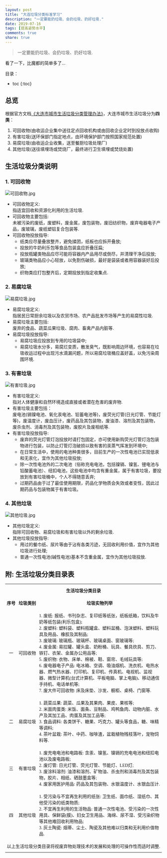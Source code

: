 ```yaml
---
layout: post
title: "大连垃圾分类标准学习"
description: "一定要能扔垃圾、会扔垃圾、扔好垃圾."
date: 2019-07-16
tags: [提高姿势水平]
comments: true
share: true
---
```


> 一定要能扔垃圾、会扔垃圾、扔好垃圾.

看了一下，比魔都的简单多了...

目录：

* toc
{:toc}

## 总览

根据官方文档[《大连市城市生活垃圾分类管理办法》](http://xzfw.dl.gov.cn/201903/5919.jhtml)，大连市城市生活垃圾分为**四类**：

1. 可回收物(由收运企业集中送往定点回收机构或由回收企业定时到投放点收购)
2. 有害垃圾(送环保部门指定地点，由环境保护部门按照国家规范处置)
3. 易腐垃圾(由收运企业收集，送至餐厨垃圾处理厂)
4. 其他垃圾(送往填埋场或焚烧厂，最终进行卫生填埋或焚烧处置)

## 生活垃圾分类说明

### 1. 可回收物

![可回收物.jpg](https://i.loli.net/2019/07/16/5d2d7b45a59ab77768.jpg)

* 可回收物定义: <br/>指适宜回收和资源化利用的生活垃圾.
* 可回收物主要包括: <br/>未被污染的废纸，废塑料，废金属，废包装物，废旧纺织物，废弃电器电子产品，废玻璃，废纸塑铝复合包装等.
* 可回收物投放指导:
  * 纸类应尽量叠放整齐，避免揉团，纸板也应拆开叠放;
  * 投放的牛奶利乐包等食品包装盒应折叠压扁;
  * 投放瓶罐类物品应尽可能将容器内产品用尽或倒尽，并清理干净后投放;
  * 玻璃类物品应小心轻放，以免割伤破损，最好是袋装或者用容器装好后投放;
  * 织物类应打包整齐后，定期投放到指定收集点.

### 2. 易腐垃圾

![易腐垃圾.jpg](https://i.loli.net/2019/07/16/5d2d7b4596b3d83582.jpg)

* 易腐垃圾定义: <br/>指居民日常厨余垃圾以及农贸市场、农产品批发市场等产生的易腐性垃圾.
* 易腐垃圾主要包括: <br/>废弃的食品、蔬菜瓜果垃圾、腐肉、畜禽产品内脏等.
* 易腐垃圾投放指导:
  * 易腐垃圾应投放到专用的垃圾袋中;
  * 易腐垃圾水分多，易腐烂变质，散发臭气，既影响周边环境，也容易在垃圾收运过程中出现污水滴漏问题，所以易腐垃圾桶应盖好盖，以免污染周围环境.

### 3. 有害垃圾

![有害垃圾.jpg](https://i.loli.net/2019/07/16/5d2d7b45a871c45364.jpg)

* 有害垃圾定义: <br/>指对人体健康和自然环境造成直接或者潜在危害的废弃物.
* 有害垃圾主要包括：<br/>废电池(镉镍电池、氧化汞电池、铅蓄电池等)，废荧光灯管(日光灯管、节能灯等)，废温度计，废血压计，废药品及其包装物，废油漆、溶剂及其包装物，废杀虫剂、消毒剂及其包装物，废胶片及废相纸等.
* 有害垃圾投放指导:
  * 废弃的荧光灯管灯泡投放时请打包固定，亦可使用新购荧光灯管灯泡包装物进行包装，以防止灯管灯泡破损以致有害的汞蒸气挥发到环境中;
  * 在日常生活中，使用的电池种类很多，目前生产的一次性电池已实现低汞和无汞化，宜作为其他垃圾投放;
  * 除一次性电池外的二次电池（俗称充电电池，包括镍镉、镍氢、锂电池与铅酸蓄电池）、纽扣电池，这些电池中均含有重金属，属于有害垃圾，要投放到有害垃圾桶中，个人不得随意丢弃;
  * 过期药品由于过了最佳使用期限，药品化学物质会失效或者变性，因此过期药品与包装物属于有害垃圾。

### 4. 其他垃圾

![其他垃圾.jpg](https://i.loli.net/2019/07/16/5d2d7b45a114e57373.jpg)

* 其他垃圾定义: <br/>指除可回收物、易腐垃圾和有害垃圾以外的剩余垃圾.
* 其他垃圾投放指导:
  * 用过的餐巾纸、尿片等由于沾有各类污迹，无回收利用价值，宜作为其他垃圾进行处理;
  * 普通一次性电池(碱性电池)基本不含重金属，宜作为其他垃圾投放.
  
  
## 附: 生活垃圾分类目录表 

<style type="text/css">
.tg{border-collapse:collapse;border-spacing:0;}
.tg td{font-family:Arial，sans-serif;font-size:14px;padding:10px 5px;border-style:solid;border-width:0px;
overflow:hidden;
overflow-wrap: anywhere;
word-break:normal;word-wrap:break-word;overflow-wrap: break-word;}
.tg th{font-family:Arial，sans-serif;font-size:14px;font-weight:normal;padding:10px 5px;border-style:solid;border-width:0px;overflow:hidden;word-wrap: break-word;overflow-wrap: break-word;}
.tg .tg-o5vb{border-color:#ff0000;text-align:left;vertical-align:center}
.tg .tg-06su{border-color:#ffa500;text-align:left;vertical-align:center}
.tg .tg-w9no{border-color:#ffff00;text-align:left;vertical-align:center}
.tg .tg-jgo1{border-color:#008000;text-align:left;vertical-align:center}
.tg .tg-0pky{border-color:#00ffff;text-align:center;vertical-align:top}
.tg .tg-d40c{border-color:#0000ff;text-align:left;vertical-align:center}
.tg .tg-0lax{border-color:#800080;text-align:left;vertical-align:top}
</style>

<table class="tg">
  <tr>
    <td class="tg-0pky" colspan="3"><strong>生活垃圾分类目录</strong></td>
  </tr>
  <tr>
    <td class="tg-06su" style="white-space:nowrap;"><strong>序号</strong></td>
    <td class="tg-06su" style="white-space:nowrap;"><strong>垃圾类别</strong></td>
    <td class="tg-06su" style="text-align:center;white-space:nowrap;"><strong>垃圾实物列举</strong></td>
  </tr>
  <tr>
    <td class="tg-d40c" style="text-align:center">一</td>
    <td class="tg-d40c">可回收物</td>
    <td class="tg-d40c">1. 废纸: 报纸、书刊杂志、复印纸等纸张，纸板纸箱，饮料及牛奶等纸包装(利乐包盒);<br/>2. 废塑料: 塑料袋、塑料瓶罐盒、塑料盆桶、泡沫塑料、塑料玩具及用品、橡胶及其制品;<br/>3. 废玻璃: 玻璃瓶、玻璃杯、玻璃桌面、窗玻璃等;<br/>4. 废金属: 易拉罐、罐头盒、奶粉桶、玩具、餐具炊具、剪刀、铁钉、衣架、金属办公用品等;<br/>5. 废织物: 衣物、床单、棉被、鞋、窗帘、毛绒玩具等;<br/>6. 废电器电子产品: 电冰箱、空调、吸油烟机、洗衣机、电热水器、燃气热水器、打印机、复印机、传真机、电视机、监视器、微型计算机(台式计算机、平板电脑、掌上电脑)、移动通信手持机、电话单机等;<br/>7. 废大件可回收物: 床及床垫、沙发、橱柜、桌椅、门窗等.</td>
  </tr>
  <tr>
    <td class="tg-o5vb" style="text-align:center">二</td>
    <td class="tg-o5vb">易腐垃圾</td>
    <td class="tg-o5vb">1. 蔬菜瓜果: 蔬菜、瓜果及其果肉、果皮、果核等;<br/>2. 米面肉蛋类: 米饭、面条、豆制品、鸡鸭鱼肉、动物内脏、水产及其加工品、肉蛋及其加工品等;<br/>3. 食品调料: 各类饼干、糖果、巧克力、罐头等食品，糖、味精等调料;<br/>4. 茶叶盆栽: 茶叶、中药、咖啡渣，盆栽植物残枝落叶，宠物饲料等.</td>
  </tr>
  <tr>
    <td class="tg-w9no" style="text-align:center">三</td>
    <td class="tg-w9no">有害垃圾</td>
    <td class="tg-w9no">1. 废充电电池和电路板: 含汞、镍氢、镍镉的充电电池和纽扣电池以及废电路板;<br/>2. 废灯管: 日光灯管、荧光灯管、节能灯、LED灯;<br/>3. 废涂料溶剂: 油漆和溶剂、矿物油、杀虫剂和消毒剂及其包装物，胶片、相纸、硒鼓墨盒等;<br/>4. 废家用医护用品: 药品及其包装物、水银温度计、水银血压计.</td>
  </tr>
  <tr>
    <td class="tg-jgo1" style="text-align:center">四</td>
    <td class="tg-jgo1">其他垃圾</td>
    <td class="tg-jgo1">1. 受污染与不宜再生利用的纸张: 卫生纸、面巾纸、湿纸巾、其他受污染的纸类物质;<br/>2. 不宜再生利用的生活物品: 普通一次性电池、受污染的一次性用具、保鲜袋(膜)、妇女卫生用品、海绵、尿不湿、受污染织物等其他难回收利用物品;<br/>3. 灰土陶瓷: 烟蒂、尘土、陶瓷及其他难以归类和无利用价值物品.</td>
  </tr>
  <tr>
    <td class="tg-0lax" colspan="3" style="text-align:center">以上生活垃圾分类目录将视废弃物处理技术的发展和处理的可操作性而适时调整.</td>
  </tr>
</table>